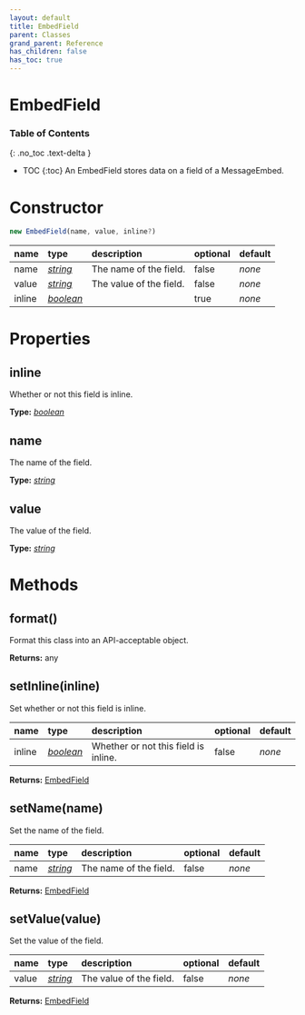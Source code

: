 ```yaml
---
layout: default
title: EmbedField
parent: Classes
grand_parent: Reference
has_children: false
has_toc: true
---
```


# EmbedField
### Table of Contents
{: .no_toc .text-delta }

- TOC
{:toc}
An EmbedField stores data on a field of a
MessageEmbed.
# Constructor
```js
new EmbedField(name, value, inline?)
```

| name | type | description | optional | default |
|:-----|:-----|:------------|:---------|:--------|
| name | *[string](https://developer.mozilla.org/en-US/docs/Web/JavaScript/Reference/Global_Objects/string)* | The name of the field. | false | *none* |
| value | *[string](https://developer.mozilla.org/en-US/docs/Web/JavaScript/Reference/Global_Objects/string)* | The value of the field. | false | *none* |
| inline | *[boolean](https://developer.mozilla.org/en-US/docs/Web/JavaScript/Reference/Global_Objects/boolean)* |   | true | *none* |

# Properties
## inline
Whether or not this field is inline.

**Type:** *[boolean](https://developer.mozilla.org/en-US/docs/Web/JavaScript/Reference/Global_Objects/boolean)*

## name
The name of the field.

**Type:** *[string](https://developer.mozilla.org/en-US/docs/Web/JavaScript/Reference/Global_Objects/string)*

## value
The value of the field.

**Type:** *[string](https://developer.mozilla.org/en-US/docs/Web/JavaScript/Reference/Global_Objects/string)*

# Methods
## format()
Format this class into an API-acceptable object.

**Returns:** any

## setInline(inline)
Set whether or not this field is inline.

| name | type | description | optional | default |
|:-----|:-----|:------------|:---------|:--------|
| inline | *[boolean](https://developer.mozilla.org/en-US/docs/Web/JavaScript/Reference/Global_Objects/boolean)* | Whether or not this field is inline. | false | *none* |

**Returns:** [EmbedField](/ref/classes/EmbedField)

## setName(name)
Set the name of the field.

| name | type | description | optional | default |
|:-----|:-----|:------------|:---------|:--------|
| name | *[string](https://developer.mozilla.org/en-US/docs/Web/JavaScript/Reference/Global_Objects/string)* | The name of the field. | false | *none* |

**Returns:** [EmbedField](/ref/classes/EmbedField)

## setValue(value)
Set the value of the field.

| name | type | description | optional | default |
|:-----|:-----|:------------|:---------|:--------|
| value | *[string](https://developer.mozilla.org/en-US/docs/Web/JavaScript/Reference/Global_Objects/string)* | The value of the field. | false | *none* |

**Returns:** [EmbedField](/ref/classes/EmbedField)

